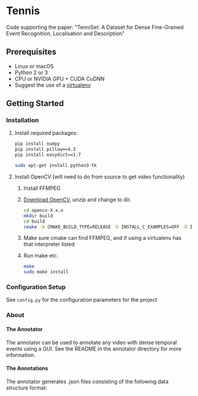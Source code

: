 # Tennis
Code supporting the paper: "TenniSet: A Dataset for Dense Fine-Grained Event Recognition, Localisation and Description"

## Prerequisites
- Linux or macOS
- Python 2 or 3
- CPU or NVIDIA GPU + CUDA CuDNN
- Suggest the use of a [virtualenv](http://www.pythonforbeginners.com/basics/how-to-use-python-virtualenv)

## Getting Started
### Installation
1. Install required packages:
    ```bash
    pip install numpy
    pip install pillow==4.3
    pip install easydict==1.7
    
    sudo apt-get install python3-tk
    ```

2. Install OpenCV (will need to do from source to get video functionality)
    1. Install FFMPEG
    
    2. [Download OpenCV](https://github.com/opencv/opencv/archive/3.3.1.zip), unzip and change to dir. 
        ```bash
        cd opencv-X.x.x
        mkdir build
        cd build
        cmake -D CMAKE_BUILD_TYPE=RELEASE -D INSTALL_C_EXAMPLES=OFF -D INSTALL_PYTHON_EXAMPLES=ON -D BUILD_EXAMPLES=OFF -D PYTHON_DEFAULT_EXECUTABLE=~/virtualenvs/tennis-ve/bin/python3 ..

        ```
    3. Make sure cmake can find FFMPEG, and if using a virtualenv has that interpreter listed

    4. Run make etc.
        ```bash
        make
        sudo make install
        ```
        
### Configuration Setup
See `config.py` for the configuration parameters for the project

### About
#### The Annotator
The annotator can be used to annotate any video with dense temporal events using a GUI. See the README in the annotator directory for more information.

#### The Annotations
The annotator generates .json files consisting of the following data structure format:
```json

```